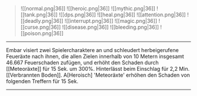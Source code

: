 > ![[normal.png|36]] ![[heroic.png|36]] ![[mythic.png|36]]
> ![[tank.png|36]] ![[dps.png|36]] ![[heal.png|36]]
> ![[attention.png|36]] ![[deadly.png|36]] ![[interrupt.png|36]]
> ![[magic.png|36]] ![[curse.png|36]] ![[disease.png|36]] ![[bleeding.png|36]] ![[poison.png|36]] 

***
Embar visiert zwei Spielercharaktere an und schleudert herbeigerufene Feueräxte nach ihnen, die allen Zielen innerhalb von 10 Metern insgesamt 46.667 Feuerschaden zufügen, und erhöht den Schaden durch [[Meteoräxte]] für 15 Sek. um 300%. Hinterlässt beim Einschlag für 2,2 Min. [[Verbrannten Boden]]. A[Heroisch] 'Meteoräxte' erhöhen den Schaden von folgenden Treffern für 15 Sek.



***